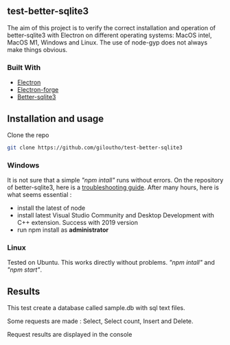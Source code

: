 ## test-better-sqlite3

The aim of this project is to verify the correct installation and operation of better-sqlite3 with Electron on different operating systems: MacOS intel, MacOS M1, Windows and Linux. The use of node-gyp does not always make things obvious.

### Built With

* [Electron](https://www.electronjs.org/)
* [Electron-forge](https://github.com/electron-userland/electron-forge)
* [Better-sqlite3](https://github.com/JoshuaWise/better-sqlite3)


## Installation and usage
 
Clone the repo
```sh
git clone https://github.com/giloutho/test-better-sqlite3
```

### Windows
It is not sure that a simple _"npm intall"_ runs without errors. On the repository of better-sqlite3, here is a [troubleshooting guide](https://github.com/JoshuaWise/better-sqlite3/blob/master/docs/troubleshooting.md). After many hours, here is what seems essential :
* install the latest of node
* install latest Visual Studio Community and Desktop Development with C++ extension. Success with 2019 version
* run npm install as __administrator__

### Linux
Tested on Ubuntu. This works directly without problems. _"npm intall"_ and _"npm start"_.

## Results
This test create a database called sample.db with sql text files.

Some requests are made : Select, Select count, Insert and Delete.

Request results are displayed in the console
